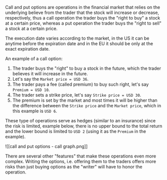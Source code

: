 Call and put options are operations in the financial market that relies on the underlying believe from the trader that the stock will increase or decrease, respectively, thus a call operation the trader buys the "right to buy" a stock at a certain price, whereas a put operation the trader buys the "right to sell" a stock at a certain price.

The execution date varies according to the market, in the US it can be anytime before the expiration date and in the EU it should be only at the exact expiration date.

An example of a call option:
1. The trader buys the "right" to buy a stock in the future, which the trader believes it will increase in the future.
2. Let's say the `Market price = USD 36`.
3. The trader pays a fee (called premium) to buy such right, let's say `Premium = USD 10`.
4. The trader sets a strike price, let's say `Strike price = USD 30`.
5. The premium is set by the market and most times it will be higher than the difference between the `Strike price` and the `Market price`, which in this example is `USD 6`.

These type of operations serve as hedges (similar to an insurance) since the risk is limited, example below, there is no upper bound to the total return and the lower bound is limited to `USD 2` (using it as the `Premium` in the example).

![[call and put options - call graph.png]]

There are several other "features" that make these operations even more complex. Writing the options, i.e. offering them to the traders offers more risks than just buying options as the "writer" will have to honor the operation.
